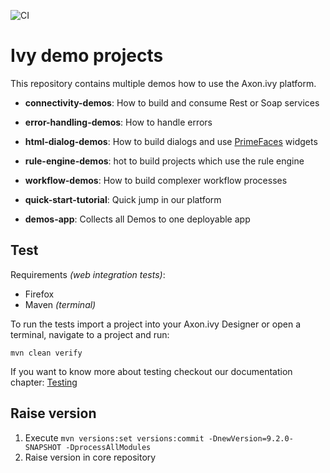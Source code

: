 ![CI](https://github.com/ivy-samples/ivy-project-demos/workflows/CI/badge.svg)

# Ivy demo projects

This repository contains multiple demos how to use the Axon.ivy platform.

- **connectivity-demos**: How to build and consume Rest or Soap services
- **error-handling-demos**: How to handle errors
- **html-dialog-demos**: How to build dialogs and use [PrimeFaces](https://www.primefaces.org) widgets
- **rule-engine-demos**: hot to build projects which use the rule engine
- **workflow-demos**: How to build complexer workflow processes

- **quick-start-tutorial**: Quick jump in our platform
- **demos-app**: Collects all Demos to one deployable app

## Test

Requirements _(web integration tests)_:

- Firefox
- Maven _(terminal)_

To run the tests import a project into your Axon.ivy Designer or open a terminal,
navigate to a project and run:

```console
mvn clean verify
```

If you want to know more about testing checkout our documentation chapter: [Testing](https://developer.axonivy.com/doc/dev/concepts/testing.html)

## Raise version

1. Execute `mvn versions:set versions:commit -DnewVersion=9.2.0-SNAPSHOT -DprocessAllModules`
2. Raise version in core repository
